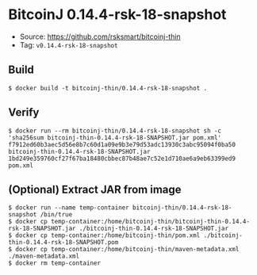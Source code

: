 # BitcoinJ 0.14.4-rsk-18-snapshot

* Source: https://github.com/rsksmart/bitcoinj-thin
* Tag: `v0.14.4-rsk-18-snapshot`

## Build

```
$ docker build -t bitcoinj-thin/0.14.4-rsk-18-snapshot .
```

## Verify

```
$ docker run --rm bitcoinj-thin/0.14.4-rsk-18-snapshot sh -c 'sha256sum bitcoinj-thin-0.14.4-rsk-18-SNAPSHOT.jar pom.xml'
f7912ed60b3aec5d56e8b7c60d1a09e9b3e79d53adc13930c3abc95094f0ba50  bitcoinj-thin-0.14.4-rsk-18-SNAPSHOT.jar
1bd249e359760cf27f67ba18480cbbec87b48ae7c52e1d710ae6a9eb63399ed9  pom.xml
```

## (Optional) Extract JAR from image

```
$ docker run --name temp-container bitcoinj-thin/0.14.4-rsk-18-snapshot /bin/true
$ docker cp temp-container:/home/bitcoinj-thin/bitcoinj-thin-0.14.4-rsk-18-SNAPSHOT.jar ./bitcoinj-thin-0.14.4-rsk-18-SNAPSHOT.jar
$ docker cp temp-container:/home/bitcoinj-thin/pom.xml ./bitcoinj-thin-0.14.4-rsk-18-SNAPSHOT.pom
$ docker cp temp-container:/home/bitcoinj-thin/maven-metadata.xml ./maven-metadata.xml
$ docker rm temp-container
```
